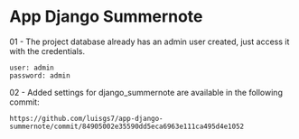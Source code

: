 # App Django Summernote

01 - The project database already has an admin user created, just access it with the credentials.

```
user: admin
password: admin
```

02 - Added settings for django_summernote are available in the following commit:

```
https://github.com/luisgs7/app-django-summernote/commit/84905002e35590dd5eca6963e111ca495d4e1052
```